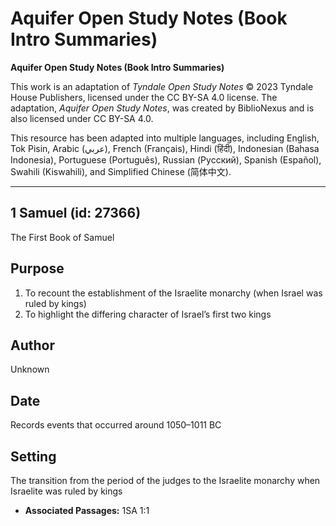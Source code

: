 # Aquifer Open Study Notes (Book Intro Summaries)

**Aquifer Open Study Notes (Book Intro Summaries)**

This work is an adaptation of *Tyndale Open Study Notes* © 2023 Tyndale House Publishers, licensed under the CC BY\-SA 4\.0 license. The adaptation, *Aquifer Open Study Notes*, was created by BiblioNexus and is also licensed under CC BY\-SA 4\.0\.

This resource has been adapted into multiple languages, including English, Tok Pisin, Arabic (عربي), French (Français), Hindi (हिंदी), Indonesian (Bahasa Indonesia), Portuguese (Português), Russian (Русский), Spanish (Español), Swahili (Kiswahili), and Simplified Chinese (简体中文).



--------------------------------

## 1 Samuel (id: 27366)

The First Book of Samuel

Purpose
-------

1. To recount the establishment of the Israelite monarchy (when Israel was ruled by kings)
2. To highlight the differing character of Israel’s first two kings

Author
------

Unknown

Date
----

Records events that occurred around 1050–1011 BC

Setting
-------

The transition from the period of the judges to the Israelite monarchy when Israelite was ruled by kings

* **Associated Passages:** 1SA 1:1

